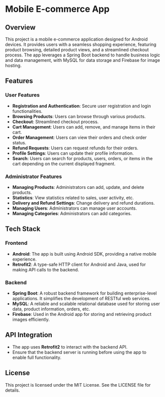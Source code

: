 # Mobile E-commerce App

## Overview

This project is a mobile e-commerce application designed for Android devices. It provides users with a seamless shopping experience, featuring product browsing, detailed product views, and a streamlined checkout process. The app leverages a Spring Boot backend to handle business logic and data management, with MySQL for data storage and Firebase for image hosting.

## Features

### User Features

- **Registration and Authentication**: Secure user registration and login functionalities.
- **Browsing Products**: Users can browse through various products.
- **Checkout**: Streamlined checkout process.
- **Cart Management**: Users can add, remove, and manage items in their cart.
- **Order Management**: Users can view their orders and check order status.
- **Refund Requests**: Users can request refunds for their orders.
- **Profile Settings**: Users can update their profile information.
- **Search**: Users can search for products, users, orders, or items in the cart depending on the current displayed fragment.

### Administrator Features

- **Managing Products**: Administrators can add, update, and delete products.
- **Statistics**: View statistics related to sales, user activity, etc.
- **Delivery and Refund Settings**: Change delivery and refund durations.
- **Managing Users**: Administrators can manage user accounts.
- **Managing Categories**: Administrators can add categories.

## Tech Stack

### Frontend

- **Android**: The app is built using Android SDK, providing a native mobile experience.
- **Retrofit2**: A type-safe HTTP client for Android and Java, used for making API calls to the backend.

### Backend

- **Spring Boot**: A robust backend framework for building enterprise-level applications. It simplifies the development of RESTful web services.
- **MySQL**: A reliable and scalable relational database used for storing user data, product information, orders, etc.
- **Firebase**: Used in the Android app for storing and retrieving product images efficiently.

## API Integration

- The app uses **Retrofit2** to interact with the backend API.
- Ensure that the backend server is running before using the app to enable full functionality.

## License

This project is licensed under the MIT License. See the LICENSE file for details.
